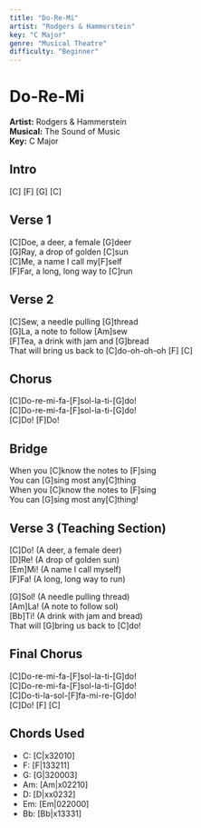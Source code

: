 ```yaml
---
title: "Do-Re-Mi"
artist: "Rodgers & Hammerstein"
key: "C Major"
genre: "Musical Theatre"
difficulty: "Beginner"
---
```


# Do-Re-Mi
**Artist:** Rodgers & Hammerstein  
**Musical:** The Sound of Music  
**Key:** C Major

## Intro
[C] [F] [G] [C]

## Verse 1
[C]Doe, a deer, a female [G]deer  
[G]Ray, a drop of golden [C]sun  
[C]Me, a name I call my[F]self  
[F]Far, a long, long way to [C]run  

## Verse 2
[C]Sew, a needle pulling [G]thread  
[G]La, a note to follow [Am]sew  
[F]Tea, a drink with jam and [G]bread  
That will bring us back to [C]do-oh-oh-oh [F] [C]

## Chorus
[C]Do-re-mi-fa-[F]sol-la-ti-[G]do!  
[C]Do-re-mi-fa-[F]sol-la-ti-[G]do!  
[C]Do! [F]Do!

## Bridge
When you [C]know the notes to [F]sing  
You can [G]sing most any[C]thing  
When you [C]know the notes to [F]sing  
You can [G]sing most any[C]thing!

## Verse 3 (Teaching Section)
[C]Do! (A deer, a female deer)  
[D]Re! (A drop of golden sun)  
[Em]Mi! (A name I call myself)  
[F]Fa! (A long, long way to run)  

[G]Sol! (A needle pulling thread)  
[Am]La! (A note to follow sol)  
[Bb]Ti! (A drink with jam and bread)  
That will [G]bring us back to [C]do!

## Final Chorus
[C]Do-re-mi-fa-[F]sol-la-ti-[G]do!  
[C]Do-re-mi-fa-[F]sol-la-ti-[G]do!  
[C]Do-ti-la-sol-[F]fa-mi-re-[G]do!  
[C]Do! [F] [C]

## Chords Used
- C: [C|x32010]
- F: [F|133211]
- G: [G|320003]
- Am: [Am|x02210]
- D: [D|xx0232]
- Em: [Em|022000]
- Bb: [Bb|x13331]
